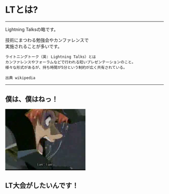 # LTとは?

---

Lightning Talksの略です。

技術にまつわる勉強会やカンファレンスで  
実施されることが多いです。

```
ライトニングトーク（英: Lightning Talks）とは
カンファレンスやフォーラムなどで行われる短いプレゼンテーションのこと。
様々な形式があるが、持ち時間が5分という制約が広く共有されている。

出典 wikipedia
```

---

## 僕は、僕はねっ！

![](images/iam_iam.png)

## LT大会がしたいんです！
